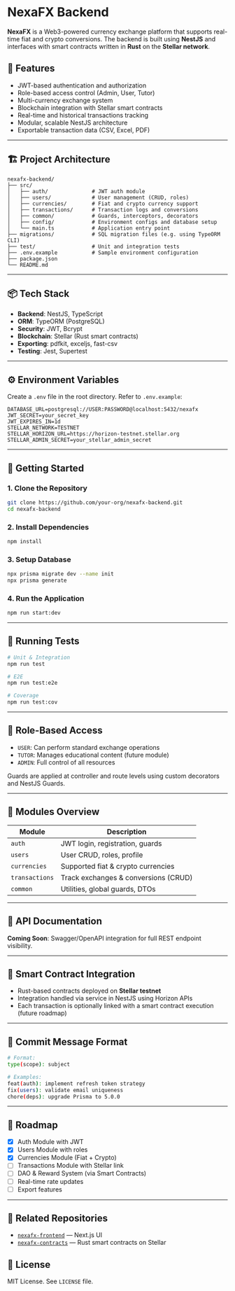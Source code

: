 # NexaFX Backend

**NexaFX** is a Web3-powered currency exchange platform that supports real-time fiat and crypto conversions. The backend is built using **NestJS** and interfaces with smart contracts written in **Rust** on the **Stellar network**.

## 🚀 Features

- JWT-based authentication and authorization
- Role-based access control (Admin, User, Tutor)
- Multi-currency exchange system
- Blockchain integration with Stellar smart contracts
- Real-time and historical transactions tracking
- Modular, scalable NestJS architecture
- Exportable transaction data (CSV, Excel, PDF)

---

## 🏗️ Project Architecture

```
nexafx-backend/
├── src/
│   ├── auth/              # JWT auth module
│   ├── users/             # User management (CRUD, roles)
│   ├── currencies/        # Fiat and crypto currency support
│   ├── transactions/      # Transaction logs and conversions
│   ├── common/            # Guards, interceptors, decorators
│   ├── config/            # Environment configs and database setup
│   └── main.ts            # Application entry point
├── migrations/            # SQL migration files (e.g. using TypeORM CLI)
├── test/                  # Unit and integration tests
├── .env.example           # Sample environment configuration
├── package.json
└── README.md
```

---

## 📦 Tech Stack

- **Backend**: NestJS, TypeScript
- **ORM**: TypeORM (PostgreSQL)
- **Security**: JWT, Bcrypt
- **Blockchain**: Stellar (Rust smart contracts)
- **Exporting**: pdfkit, exceljs, fast-csv
- **Testing**: Jest, Supertest

---

## ⚙️ Environment Variables

Create a `.env` file in the root directory. Refer to `.env.example`:

```env
DATABASE_URL=postgresql://USER:PASSWORD@localhost:5432/nexafx
JWT_SECRET=your_secret_key
JWT_EXPIRES_IN=1d
STELLAR_NETWORK=TESTNET
STELLAR_HORIZON_URL=https://horizon-testnet.stellar.org
STELLAR_ADMIN_SECRET=your_stellar_admin_secret
```

---

## 🚀 Getting Started

### 1. Clone the Repository

```bash
git clone https://github.com/your-org/nexafx-backend.git
cd nexafx-backend
```

### 2. Install Dependencies

```bash
npm install
```

### 3. Setup Database

```bash
npx prisma migrate dev --name init
npx prisma generate
```

### 4. Run the Application

```bash
npm run start:dev
```

---

## 🧪 Running Tests

```bash
# Unit & Integration
npm run test

# E2E
npm run test:e2e

# Coverage
npm run test:cov
```

---

## 🔐 Role-Based Access

- `USER`: Can perform standard exchange operations
- `TUTOR`: Manages educational content (future module)
- `ADMIN`: Full control of all resources

Guards are applied at controller and route levels using custom decorators and NestJS Guards.

---

## 📁 Modules Overview

| Module        | Description                                |
| ------------- | ------------------------------------------ |
| `auth`        | JWT login, registration, guards            |
| `users`       | User CRUD, roles, profile                  |
| `currencies`  | Supported fiat & crypto currencies         |
| `transactions`| Track exchanges & conversions (CRUD)       |
| `common`      | Utilities, global guards, DTOs             |

---

## 📄 API Documentation

**Coming Soon**: Swagger/OpenAPI integration for full REST endpoint visibility.

---

## 🧱 Smart Contract Integration

- Rust-based contracts deployed on **Stellar testnet**
- Integration handled via service in NestJS using Horizon APIs
- Each transaction is optionally linked with a smart contract execution (future roadmap)

---

## 📝 Commit Message Format

```bash
# Format:
type(scope): subject

# Examples:
feat(auth): implement refresh token strategy
fix(users): validate email uniqueness
chore(deps): upgrade Prisma to 5.0.0
```

---

## 📌 Roadmap

- [x] Auth Module with JWT
- [x] Users Module with roles
- [x] Currencies Module (Fiat + Crypto)
- [ ] Transactions Module with Stellar link
- [ ] DAO & Reward System (via Smart Contracts)
- [ ] Real-time rate updates
- [ ] Export features

---

## 🔗 Related Repositories

- [`nexafx-frontend`](https://github.com/Nexacore-Org/NexaFx-frontend) — Next.js UI
- [`nexafx-contracts`](https://github.com/Nexacore-Org/NexaFx-contract) — Rust smart contracts on Stellar



## 📜 License

MIT License. See `LICENSE` file.
